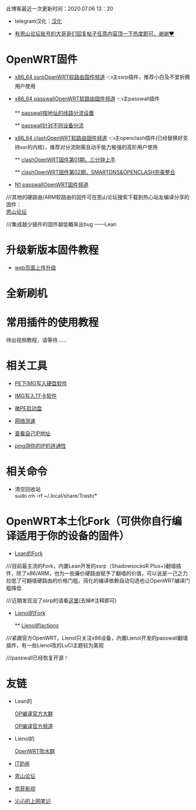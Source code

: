 此博客最近一次更新时间：2020.07.06 13：20                 

* telegram汉化：[汉化](https://t.me/setlanguage/classic-zh)         

* [有恩山论坛账号的大哥哥们回复帖子任意内容顶一下热度即可，谢谢❤️](https://www.right.com.cn/forum/thread-4041413-1-1.html)                      

# OpenWRT固件               

* [x86_64 ssrpOpenWRT软路由固件频道](https://t.me/ssrpOpenWRT) 👈主ssrp插件，推荐小白及不爱折腾用户使用          

* [x86_64 passwallOpenWRT软路由固件频道](https://t.me/passwallOpenWRT233) 👈主passwall插件             

  ** [passwall按地址的线路分流设置](./fenliu.md)                 
  
  ** [passwall针对不同设备分流](https://youtu.be/qkga9DN5H08)                     

* [x86_64 clashOpenWRT软路由固件频道](https://t.me/clashOpenWRT233) 👈主openclash插件(已经替换好支持ssr的内核)，推荐对分流刚需且动手能力极强的高阶用户使用         
  
  ** [clashOpenWRT固件第01期，三分钟上手](https://youtu.be/6qqWEPK9ODs)             
  
  ** [clashOpenWRT固件第02期，SMARTDNS&OPENCLASH完美整合](https://youtu.be/xb-b2xS-tqw)               

* [N1 passwallOpenWRT固件频道](https://t.me/n1passwall)                  

///其他的硬路由/ARM软路由的固件可在恩山论坛搜索下载到热心站友编译分享的固件：                 
[恩山论坛](https://www.right.com.cn/forum/forum-72-1.html)             

///集成越少插件的固件越低概率出bug ——Lean               

# 升级新版本固件教程        

* [web页面上传升级](./upgrade.md)                     


# 全新刷机                  
    

# 常用插件的使用教程        

待出视频教程，请等待......                    


# 相关工具           

* [PE下IMG写入硬盘软件](https://github.com/OPisthebest/OP-is-the-best/releases)        

* [IMG写入TF卡软件](https://github.com/balena-io/etcher/releases)          

* [微PE启动盘](http://www.wepe.com.cn/download.html)           

* [网络测速](https://www.speedtest.net/)               

* [查看自己IP地址](https://ip.skk.moe/)               

* [ping测你的IP的连通性](http://ping.pe/)               

# 相关命令           

* 清空回收站          
sudo rm -rf ~/.local/share/Trash/*                      


# OpenWRT本土化Fork（可供你自行编译适用于你的设备的固件）           

* [Lean的Fork](https://github.com/coolsnowwolf/lede)             

///目前最主流的Fork，内置Lean开发的ssrp（ShadowsocksR Plus+)翻墙插件，除了x86/ARM，也为一些廉价硬路由赋予了翻墙的价值，可以说是一己之力拉低了可翻墙硬路由的价格门槛，简化的编译依赖自动勾选也让OpenWRT编译门槛降低            

///近期发现没了ssrp的请看[这里](https://github.com/coolsnowwolf/lede/blob/master/feeds.conf.default)(去掉#注释即可)                   

* [Lienol的Fork](https://github.com/Lienol/openwrt)            

  ** [Lienol的actions](https://github.com/Lienol/openwrt-actions)                 
  
///紧跟官方OpenWRT，Lienol只关注x86设备，内置Lienol开发的passwall翻墙插件，有一些Lienol改的LuCI主题较为美观                 

///passwall已经恢复开源！               

# 友链              

* Lean的        
  
  [OP编译官方大群](https://t.me/joinchat/JhKgAA6Hx1uiihA7RaTW1w)                

  [OP编译官方频道](https://t.me/opbypd)        
  
* Lienol的                 
  
  [OpenWRT吹水群](https://t.me/openwrtcs)            
  
* [IT奶爸](https://www.youtube.com/c/IT%E5%A5%B6%E7%88%B8/videos)        

* [恩山论坛](https://www.right.com.cn/forum/forum-72-1.html)             

* [奈菲影视](https://www.nfmovies.com/)        

* [沁沁的上网笔记](https://quickvideosharing.github.io/note/)                











